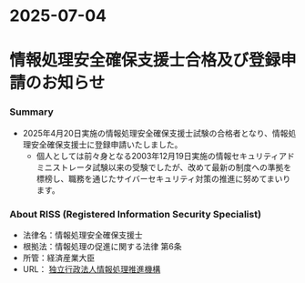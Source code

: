 2025-07-04
===
# 情報処理安全確保支援士合格及び登録申請のお知らせ
### Summary
* 2025年4月20日実施の情報処理安全確保支援士試験の合格者となり、情報処理安全確保支援士に登録申請いたしました。
  * 個人としては前々身となる2003年12月19日実施の情報セキュリティアドミニストレータ試験以来の受験でしたが、改めて最新の制度への準拠を標榜し、職務を通じたサイバーセキュリティ対策の推進に努めてまいります。

### About RISS (Registered Information Security Specialist)
* 法律名：情報処理安全確保支援士
* 根拠法：情報処理の促進に関する法律 第6条
* 所管：経済産業大臣
* URL： [独立行政法人情報処理推進機構](https://www.ipa.go.jp/jinzai/riss/)
